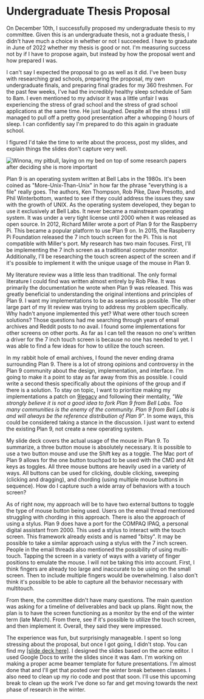 # Undergraduate Thesis Proposal

On December 10th, I successfully proposed my undergraduate thesis to my
committee. Given this is an undergraduate thesis, not a graduate thesis, I
didn't have much a choice in whether or not I succeeded. I have to graduate in
June of 2022 whether my thesis is good or not. I'm measuring success not by if I
have to propose again, but instead by how the proposal went and how prepared I
was.

I can't say I expected the proposal to go as well as it did. I've been busy with
researching grad schools, preparing the proposal, my own undergraduate finals,
and preparing final grades for my 360 freshmen. For the past few weeks, I've had
the incredibly healthy sleep schedule of 5am to 8am. I even mentioned to my
advisor it was a little unfair I was experiencing the stress of grad school and
the stress of grad school applications at the same time. He just laughed.
Despite all the stress I still managed to pull off a pretty good presentation
after a whopping 0 hours of sleep. I can confidently say I'm prepared to do this
again in graduate school.

I figured I'd take the time to write about the process, post my slides, and
explain things the slides don't capture very well.

![Winona, my pitbull, laying on my bed on top of some research papers after deciding she is more important](winona.jpg)

Plan 9 is an operating system written at Bell Labs in the 1980s. It's been
coined as "More-Unix-Than-Unix" in how far the phrase "everything is a file"
really goes. The authors, Ken Thompson, Rob Pike, Dave Presotto, and Phil
Winterbottom, wanted to see if they could address the issues they saw with the
growth of UNIX. As the operating system developed, they began to use it
exclusively at Bell Labs. It never became a mainstream operating system. It was
under a very tight license until 2000 when it was released as open source. In
2012, Richard Miller wrote a port of Plan 9 for the Raspberry Pi. This became a
popular platform to use Plan 9 on. In 2015, the Raspberry Pi Foundation released
the 7 inch touch screen for the Pi. This is not compatible with Miller's port.
My research has two main focuses. First, I'll be implementing the 7 inch screen
as a traditional computer monitor. Additionally, I'll be researching the touch
screen aspect of the screen and if it's possible to implement it with the unique
usage of the mouse in Plan 9.

My literature review was a little less than traditional. The only formal
literature I could find was written almost entirely by Rob Pike. It was
primarily the documentation he wrote when Plan 9 was released. This was greatly
beneficial to understanding the original intentions and principles of Plan 9. I
want my implementations to be as seamless as possible. The other large part of
my lit review was trying to address my problem specifically. Why hadn't anyone
implemented this yet? What were other touch screen solutions? Those questions
had me searching through years of email archives and Reddit posts to no avail.
I found some implementations for other screens on other ports. As far as I can
tell the reason no one's written a driver for the 7 inch touch screen is because
no one has needed to yet. I was able to find a few ideas for how to utilize the
touch screen.

In my rabbit hole of email archives, I found the never ending drama surrounding
Plan 9. There is a lot of strong opinions and controversy in the Plan 9
community about the design, implementation, and interface. I'm going to make it
a point to stay as far away from this as possible. I could write a second thesis
specifically about the opinions of the group and if there is a solution. To stay
on topic, I want to prioritize making my implementations a patch on
[9legacy](http://9legacy.org/)
and following their mentality, _"We strongly believe it is not a good idea to
fork Plan 9 from Bell Labs. Too many communities is the enemy of the community.
Plan 9 from Bell Labs is and will always be the reference distribution of Plan
9"_. In some ways, this could be considered taking a stance in the discussion. I
just want to extend the existing Plan 9, not create a new operating system.

My slide deck covers the actual usage of the mouse in Plan 9. To summarize, a
three button mouse is absolutely necessary. It is possible to use a two button
mouse and use the Shift key as a toggle. The Mac port of Plan 9 allows for the
one button touchpad to be used with the CMD and Alt keys as toggles. All three
mouse buttons are heavily used in a variety of ways. All buttons can be used for
clicking, double clicking, sweeping (clicking and dragging), and chording (using
multiple mouse buttons in sequence). How do I capture such a wide array of
behaviors with a touch screen?

As of right now, my approach will be to have two external buttons to toggle
the type of mouse button being used. Users on the email thread mentioned
struggling with chording in this approach. There is also the approach of using a
stylus. Plan 9 does have a port for the COMPAQ IPAQ, a personal digital
assistant from 2000. This used a stylus to interact with the touch screen. This
framework already exists and is named "bitsy". It may be possible to take a
similar approach using a stylus with the 7 inch screen. People in the email
threads also mentioned the possibility of using multi-touch. Tapping the screen
in a variety of ways with a variety of finger positions to emulate the mouse. I
will not be taking this into account. First, I think fingers are already too
large and inaccurate to be using on the small screen. Then to include multiple
fingers would be overwhelming. I also don't think it's possible to be able to
capture all the behavior necessary with multitouch.

From there, the committee didn't have many questions. The main question was
asking for a timeline of deliverables and back up plans. Right now, the plan is
to have the screen functioning as a monitor by the end of the winter term
(late March). From there, see if it's possible to utilize the touch screen, and
then implement it. Overall, they said they were impressed.

The experience was fun, but surprisingly manageable. I spent so long stressing
about the proposal, but once I got going, I didn't stop. You can find my
[[slide deck here]](../../research/files/proposal.pdf).
I designed the slides based on the acme editor. I used Google Docs to write the
slides since it was 4am. I'm working on making a proper acme beamer template for
future presentations. I'm almost done that and I'll get that posted over the
winter break between classes. I also need to clean up my rio code and post that
soon. I'll use this upcoming break to clean up the work I've done so far and get
moving towards the next phase of research in the winter.

